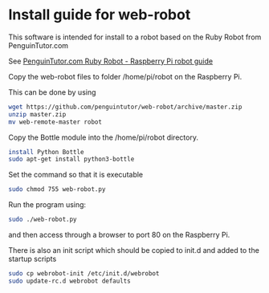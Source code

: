 Install guide for web-robot
===========================

This software is intended for install to a robot based on the Ruby Robot from PenguinTutor.com 

See [PenguinTutor.com Ruby Robot - Raspberry Pi robot guide](http://www.penguintutor.com/electronics/rubyrobot) 


Copy the web-robot files to folder /home/pi/robot on the Raspberry Pi.

This can be done by using

```bash
wget https://github.com/penguintutor/web-robot/archive/master.zip 
unzip master.zip
mv web-remote-master robot
```

Copy the Bottle module into the /home/pi/robot directory.
```bash
install Python Bottle
sudo apt-get install python3-bottle
```

Set the command so that it is executable
```bash
sudo chmod 755 web-robot.py
```

Run the program using:
```bash
sudo ./web-robot.py
```

and then access through a browser to port 80 on the Raspberry Pi.

There is also an init script which should be copied to init.d and added to the startup scripts

```bash
sudo cp webrobot-init /etc/init.d/webrobot
sudo update-rc.d webrobot defaults
```

